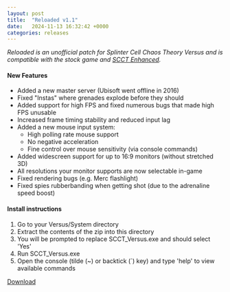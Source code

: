 ```yaml
---
layout: post
title:  "Reloaded v1.1"
date:   2024-11-13 16:32:42 +0000
categories: releases
---
```


_Reloaded is an unofficial patch for Splinter Cell Chaos Theory Versus and is compatible with the stock game and [SCCT Enhanced](https://github.com/Joshhhuaaa/EnhancedSCCTVersus/releases/)._

#### New Features
* Added a new master server (Ubisoft went offline in 2016)
* Fixed "Instas" where grenades explode before they should
* Added support for high FPS and fixed numerous bugs that made high FPS unusable
* Increased frame timing stability and reduced input lag
* Added a new mouse input system:
  * High polling rate mouse support
  * No negative acceleration
  * Fine control over mouse sensitivity (via console commands)
* Added widescreen support for up to 16:9 monitors (without stretched 3D)
* All resolutions your monitor supports are now selectable in-game
* Fixed rendering bugs (e.g. Merc flashlight)
* Fixed spies rubberbanding when getting shot (due to the adrenaline speed boost)

#### Install instructions
1. Go to your Versus/System directory
1. Extract the contents of the zip into this directory
1. You will be prompted to replace SCCT_Versus.exe and should select 'Yes'
1. Run SCCT_Versus.exe
1. Open the console (tilde (~) or backtick (`) key) and type 'help' to view available commands

<p class="download">
  <a class="btn btn-dark btn-lg get-started-btn" href="#" role="button">Download</a>
</p>